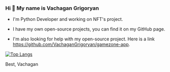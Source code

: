### Hi 👋 My name is Vachagan Grigoryan

- I'm Python Developer and working on NFT's project.

- I have my own open-source projects, you can find it on my GitHub page.
- I'm also looking for help with my open-source project. Here is a link https://github.com/VachaganGrigoryan/gamezone-app.


[![Top Langs](https://github-readme-stats.vercel.app/api/top-langs/?username=VachaganGrigoryan&langs_count=20&theme=tokyonight&hide=html,css)](https://github-readme-stats.vercel.app/api/top-langs/?username=VachaganGrigoryan&langs_count=20&theme=tokyonight&hide=html,css)

Best,
Vachagan

<!--
**VachaganGrigoryan/VachaganGrigoryan** is a ✨ _special_ ✨ repository because its `README.md` (this file) appears on your GitHub profile.

Here are some ideas to get you started:

- 🔭 I’m currently working on ...
- 🌱 I’m currently learning ...
- 👯 I’m looking to collaborate on ...
- 🤔 I’m looking for help with ...
- 💬 Ask me about ...
- 📫 How to reach me: ...
- 😄 Pronouns: ...
- ⚡ Fun fact: ...
-->
